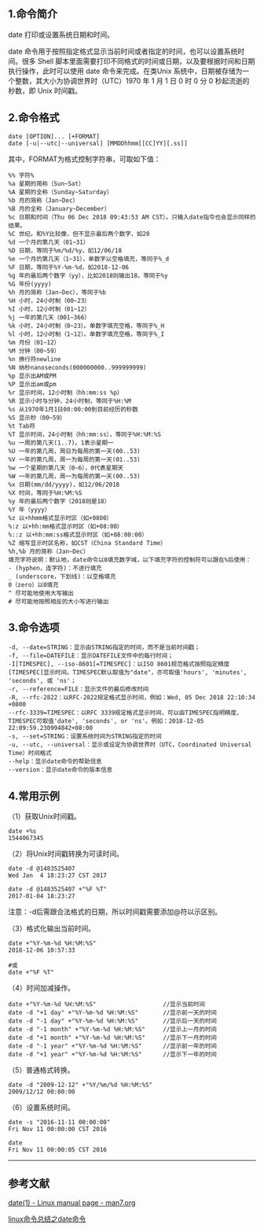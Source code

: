 ## 1.命令简介
date 打印或设置系统日期和时间。

date 命令用于按照指定格式显示当前时间或者指定的时间，也可以设置系统时间。很多 Shell 脚本里面需要打印不同格式的时间或日期，以及要根据时间和日期执行操作，此时可以使用 date 命令来完成。在类Unix 系统中，日期被存储为一个整数，其大小为协调世界时（UTC）1970 年 1 月 1 日 0 时 0 分 0 秒起流逝的秒数，即 Unix 时间戳。

## 2.命令格式
```
date [OPTION]... [+FORMAT]
date [-u|--utc|--universal] [MMDDhhmm[[CC]YY][.ss]]
```
其中，FORMAT为格式控制字符串，可取如下值：
```shell
%% 字符%
%a 星期的简称（Sun~Sat）
%A 星期的全称（Sunday~Saturday）
%b 月的简称（Jan~Dec）
%B 月的全称（January~December）
%c 日期和时间（Thu 06 Dec 2018 09:43:53 AM CST）。只输入date指令也会显示同样的结果。
%C 世纪。和%Y比较像，但不显示最后两个数字，如20
%d 一个月的第几天（01~31）
%D 日期，等同于%m/%d/%y，如12/06/18
%e 一个月的第几天（1~31），单数字以空格填充，等同于%_d
%F 日期，等同于%Y-%m-%d，如2018-12-06
%g 年的最后两个数字（yy），比如2018则输出18，等同于%y
%G 年份(yyyy)
%h 月的简称（Jan~Dec），等同于%b
%H 小时，24小时制（00~23）
%I 小时，12小时制（01~12）
%j 一年的第几天（001~366）
%k 小时，24小时制（0~23）。单数字填充空格，等同于%_H
%l 小时，12小时制（1~12）。单数字填充空格，等同于%_I
%m 月份（01~12）
%M 分钟（00~59）
%n 换行符newline
%N 纳秒nanoseconds(000000000..999999999)
%p 显示出AM或PM
%P 显示出am或pm
%r 显示时间，12小时制（hh:mm:ss %p）
%R 显示小时与分钟，24小时制，等同于%H:%M
%s 从1970年1月1日00:00:00到目前经历的秒数
%S 显示秒（00~59）
%t Tab符
%T 显示时间，24小时制（hh:mm:ss），等同于%H:%M:%S
%u 一周的第几天(1..7)。1表示星期一
%U 一年的第几周，周日为每周的第一天(00..53)
%V 一年的第几周，周一为每周的第一天(01..53)
%w 一个星期的第几天（0~6），0代表星期天
%W 一年的第几周，周一为每周的第一天(00..53)
%x 日期(mm/dd/yyyy)，如12/06/2018
%X 时间，等同于%H:%M:%S
%y 年的最后两个数字（2018则是18）
%Y 年（yyyy）
%z 以+hhmm格式显示时区（如+0800）
%:z 以+hh:mm格式显示时区（如+08:00）
%::z 以+hh:mm:ss格式显示时区（如+08:00:00）
%Z 缩写显示时区名称，如CST（China Standard Time）
%h,%b 月的简称（Jan~Dec）
填充字符说明：默认地，date命令以0填充数字域，以下填充字符的控制符可以跟在%后使用：
- (hyphen，连字符)：不进行填充
_ (underscore，下划线)：以空格填充
0（zero）以0填充
^ 尽可能地使用大写输出
# 尽可能地按照相反的大小写进行输出
```

## 3.命令选项
```shell
-d, --date=STRING：显示由STRING指定的时间，而不是当前时间戳；
-f, --file=DATEFILE：显示DATEFILE文件中的每行时间；
-I[TIMESPEC], --iso-8601[=TIMESPEC]：以ISO 8601规范格式按照指定精度[TIMESPEC]显示时间。TIMESPEC默认取值为"date"，亦可取值'hours', 'minutes', 'seconds', 或 'ns'；
-r, --reference=FILE：显示文件的最后修改时间
-R, --rfc-2822：以RFC-2822规定格式显示时间，例如：Wed, 05 Dec 2018 22:10:34 +0800
--rfc-3339=TIMESPEC：以RFC 3339规定格式显示时间，可以由TIMESPEC指明精度，TIMESPEC可取值'date', 'seconds', or 'ns'。例如：2018-12-05 22:09:59.230994842+08:00
-s, --set=STRING：设置系统时间为STRING指定的时间
-u, --utc, --universal：显示或设定为协调世界时（UTC，Coordinated Universal Time）时间格式
--help：显示date命令的帮助信息
--version：显示date命令的版本信息
```

## 4.常用示例
（1）获取Unix时间戳。
```shell
date +%s
1544067345
```
（2）将Unix时间戳转换为可读时间。
```
date -d @1483525407
Wed Jan  4 18:23:27 CST 2017

date -d @1483525407 +"%F %T"
2017-01-04 18:23:27
```
注意：-d后需跟合法格式的日期，所以时间戳需要添加@符以示区别。

（3）格式化输出当前时间。
```shell
date +"%Y-%m-%d %H:%M:%S"
2018-12-06 10:57:33

#或
date +"%F %T"
```
（4）时间加减操作。
```shell
date +"%Y-%m-%d %H:%M:%S"     				//显示当前时间
date -d "+1 day" +"%Y-%m-%d %H:%M:%S"  		//显示前一天的时间
date -d "-1 day" +"%Y-%m-%d %H:%M:%S"  		//显示后一天的时间
date -d "-1 month" +"%Y-%m-%d %H:%M:%S"     //显示上一月的时间
date -d "+1 month" +"%Y-%m-%d %H:%M:%S"     //显示下一月的时间
date -d "-1 year" +"%Y-%m-%d %H:%M:%S"      //显示前一年的时间
date -d "+1 year" +"%Y-%m-%d %H:%M:%S"      //显示下一年的时间
```

（5）普通格式转换。
```shell
date -d "2009-12-12" +"%Y/%m/%d %H:%M:%S"
2009/12/12 00:00:00
```

（6）设置系统时间。
```shell
date -s "2016-11-11 00:00:00"
Fri Nov 11 00:00:00 CST 2016

date
Fri Nov 11 00:00:05 CST 2016
```

---
## 参考文献
[date(1) - Linux manual page - man7.org](http://man7.org/linux/man-pages/man1/date.1.html)

[linux命令总结之date命令](https://www.cnblogs.com/ginvip/p/6357378.html)
